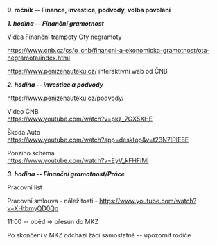 **9. ročník -- Finance, investice, podvody, volba povolání**

***1. hodina -- Finanční gramotnost***

Videa Finanční trampoty Oty negramoty

<https://www.cnb.cz/cs/o_cnb/financni-a-ekonomicka-gramotnost/ota-negramota/index.html>

<https://www.penizenauteku.cz/> interaktivni web od ČNB

***2. hodina -- investice a podvody***

<https://www.penizenauteku.cz/podvody/>

Video ČNB\
<https://www.youtube.com/watch?v=pkz_7GX5XHE>

Škoda Auto\
<https://www.youtube.com/watch?app=desktop&v=t23N7IPIE8E>

Ponziho schéma\
<https://www.youtube.com/watch?v=EyV_kFHFiMI>

***3. hodina -- Finanční gramotnost/Práce***

Pracovní list

Pracovní smlouva - náležitosti -
<https://www.youtube.com/watch?v=XHtbmyQD0Qg>

11:00 -- oběd =\> přesun do MKZ

Po skončení v MKZ odchází žáci samostatně -- upozornit rodiče

